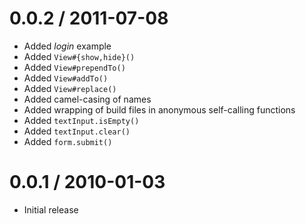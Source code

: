 
0.0.2 / 2011-07-08 
==================

  * Added _login_ example
  * Added `View#{show,hide}()`
  * Added `View#prependTo()`
  * Added `View#addTo()`
  * Added `View#replace()`
  * Added camel-casing of names 
  * Added wrapping of build files in anonymous self-calling functions
  * Added `textInput.isEmpty()`
  * Added `textInput.clear()`
  * Added `form.submit()`

0.0.1 / 2010-01-03
==================

  * Initial release

